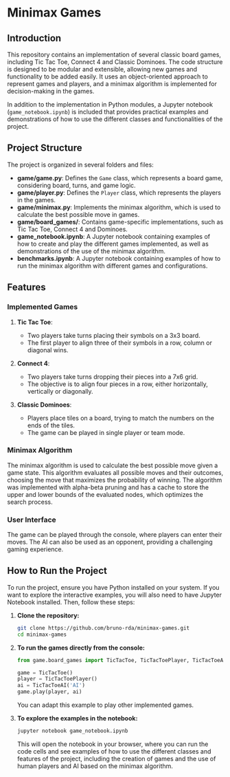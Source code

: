# Minimax Games

## Introduction

This repository contains an implementation of several classic board games, including Tic Tac Toe, Connect 4 and Classic Dominoes. The code structure is designed to be modular and extensible, allowing new games and functionality to be added easily. It uses an object-oriented approach to represent games and players, and a minimax algorithm is implemented for decision-making in the games.

In addition to the implementation in Python modules, a Jupyter notebook (`game_notebook.ipynb`) is included that provides practical examples and demonstrations of how to use the different classes and functionalities of the project.

## Project Structure

The project is organized in several folders and files:

- **game/game.py**: Defines the `Game` class, which represents a board game, considering board, turns, and game logic.
- **game/player.py**: Defines the `Player` class, which represents the players in the games.
- **game/minimax.py**: Implements the minimax algorithm, which is used to calculate the best possible move in games.
- **game/board_games/**: Contains game-specific implementations, such as Tic Tac Toe, Connect 4 and Dominoes.
- **game_notebook.ipynb**: A Jupyter notebook containing examples of how to create and play the different games implemented, as well as demonstrations of the use of the minimax algorithm.
- **benchmarks.ipynb**: A Jupyter notebook containing examples of how to run the minimax algorithm with different games and configurations.


## Features

### Implemented Games

1. **Tic Tac Toe**:
   - Two players take turns placing their symbols on a 3x3 board.
   - The first player to align three of their symbols in a row, column or diagonal wins.

2. **Connect 4**:
   - Two players take turns dropping their pieces into a 7x6 grid.
   - The objective is to align four pieces in a row, either horizontally, vertically or diagonally.

3. **Classic Dominoes**:
   - Players place tiles on a board, trying to match the numbers on the ends of the tiles.
   - The game can be played in single player or team mode.

### Minimax Algorithm

The minimax algorithm is used to calculate the best possible move given a game state. This algorithm evaluates all possible moves and their outcomes, choosing the move that maximizes the probability of winning. The algorithm was implemented with alpha-beta pruning and has a cache to store the upper and lower bounds of the evaluated nodes, which optimizes the search process.

### User Interface

The game can be played through the console, where players can enter their moves. The AI can also be used as an opponent, providing a challenging gaming experience.

## How to Run the Project

To run the project, ensure you have Python installed on your system. If you want to explore the interactive examples, you will also need to have Jupyter Notebook installed. Then, follow these steps:

1. **Clone the repository:**
   ```bash
   git clone https://github.com/bruno-rda/minimax-games.git
   cd minimax-games
   ```

2. **To run the games directly from the console:**
   ```python
   from game.board_games import TicTacToe, TicTacToePlayer, TicTacToeAI

   game = TicTacToe()
   player = TicTacToePlayer()
   ai = TicTacToeAI('AI')
   game.play(player, ai)
   ```
   You can adapt this example to play other implemented games.

3. **To explore the examples in the notebook:**
   ```bash
   jupyter notebook game_notebook.ipynb
   ```
   This will open the notebook in your browser, where you can run the code cells and see examples of how to use the different classes and features of the project, including the creation of games and the use of human players and AI based on the minimax algorithm.